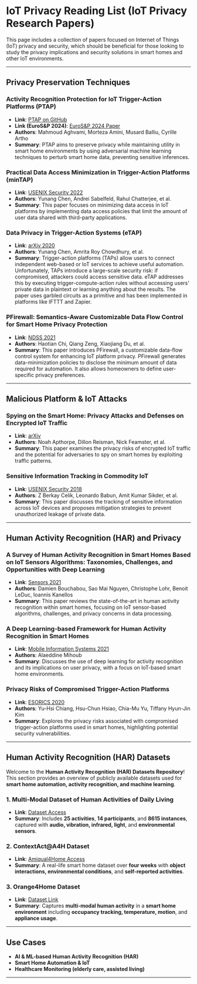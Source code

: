 # IoT Privacy Reading List (IoT Privacy Research Papers)

This page includes a collection of papers focused on Internet of Things (IoT) privacy and security, which should be beneficial for those looking to study the privacy implications and security solutions in smart homes and other IoT environments.

---

## Privacy Preservation Techniques

### Activity Recognition Protection for IoT Trigger-Action Platforms (PTAP)
- **Link**: [PTAP on GitHub](https://github.com/mahmoudaghvami/ptap)
- **Link (EuroS&P 2024)**: [EuroS&P 2024 Paper](https://people.kth.se/~musard/research/pubs/EuroSP24.pdf)
- **Authors**: Mahmoud Aghvami, Morteza Amini, Musard Balliu, Cyrille Artho
- **Summary**: PTAP aims to preserve privacy while maintaining utility in smart home environments by using adversarial machine learning techniques to perturb smart home data, preventing sensitive inferences.

### Practical Data Access Minimization in Trigger-Action Platforms (minTAP)
- **Link**: [USENIX Security 2022](https://www.usenix.org/conference/usenixsecurity22/presentation/chen-yunang-practical)
- **Authors**: Yunang Chen, Andrei Sabelfeld, Rahul Chatterjee, et al.
- **Summary**: This paper focuses on minimizing data access in IoT platforms by implementing data access policies that limit the amount of user data shared with third-party applications.

### Data Privacy in Trigger-Action Systems (eTAP)
- **Link**: [arXiv 2020](https://arxiv.org/abs/2012.05749)
- **Authors**: Yunang Chen, Amrita Roy Chowdhury, et al.
- **Summary**: Trigger-action platforms (TAPs) allow users to connect independent web-based or IoT services to achieve useful automation. Unfortunately, TAPs introduce a large-scale security risk: if compromised, attackers could access sensitive data. eTAP addresses this by executing trigger-compute-action rules without accessing users' private data in plaintext or learning anything about the results. The paper uses garbled circuits as a primitive and has been implemented in platforms like IFTTT and Zapier.

### PFirewall: Semantics-Aware Customizable Data Flow Control for Smart Home Privacy Protection
- **Link**: [NDSS 2021](https://www.ndss-symposium.org/ndss-paper/pfirewall-semantics-aware-customizable-data-flow-control-for-smart-home-privacy-protection/)
- **Authors**: Haotian Chi, Qiang Zeng, Xiaojiang Du, et al.
- **Summary**: This paper introduces PFirewall, a customizable data-flow control system for enhancing IoT platform privacy. PFirewall generates data-minimization policies to disclose the minimum amount of data required for automation. It also allows homeowners to define user-specific privacy preferences.

---

## Malicious Platform & IoT Attacks

### Spying on the Smart Home: Privacy Attacks and Defenses on Encrypted IoT Traffic
- **Link**: [arXiv](https://arxiv.org/abs/1708.05044)
- **Authors**: Noah Apthorpe, Dillon Reisman, Nick Feamster, et al.
- **Summary**: This paper examines the privacy risks of encrypted IoT traffic and the potential for adversaries to spy on smart homes by exploiting traffic patterns.

### Sensitive Information Tracking in Commodity IoT
- **Link**: [USENIX Security 2018](https://www.usenix.org/conference/usenixsecurity18)
- **Authors**: Z Berkay Celik, Leonardo Babun, Amit Kumar Sikder, et al.
- **Summary**: This paper discusses the tracking of sensitive information across IoT devices and proposes mitigation strategies to prevent unauthorized leakage of private data.

---

## Human Activity Recognition (HAR) and Privacy

### A Survey of Human Activity Recognition in Smart Homes Based on IoT Sensors Algorithms: Taxonomies, Challenges, and Opportunities with Deep Learning
- **Link**: [Sensors 2021](https://www.mdpi.com/1424-8220/21/18/6037)
- **Authors**: Damien Bouchabou, Sao Mai Nguyen, Christophe Lohr, Benoit LeDuc, Ioannis Kanellos
- **Summary**: This paper reviews the state-of-the-art in human activity recognition within smart homes, focusing on IoT sensor-based algorithms, challenges, and privacy concerns in data processing.

### A Deep Learning-based Framework for Human Activity Recognition in Smart Homes
- **Link**: [Mobile Information Systems 2021](https://www.hindawi.com/journals/misy/2021/8849896/)
- **Authors**: Alaeddine Mihoub
- **Summary**: Discusses the use of deep learning for activity recognition and its implications on user privacy, with a focus on IoT-based smart home environments.

### Privacy Risks of Compromised Trigger-Action Platforms
- **Link**: [ESORICS 2020](https://link.springer.com/chapter/10.1007/978-3-030-58852-4_14)
- **Authors**: Yu-Hsi Chiang, Hsu-Chun Hsiao, Chia-Mu Yu, Tiffany Hyun-Jin Kim
- **Summary**: Explores the privacy risks associated with compromised trigger-action platforms used in smart homes, highlighting potential security vulnerabilities.

---

## Human Activity Recognition (HAR) Datasets

Welcome to the **Human Activity Recognition (HAR) Datasets Repository**! This section provides an overview of publicly available datasets used for **smart home automation, activity recognition, and machine learning**.

### 1. Multi-Modal Dataset of Human Activities of Daily Living
- **Link**: [Dataset Access](https://zenodo.org/records/7937591)
- **Summary**: Includes **25 activities**, **14 participants**, and **8615 instances**, captured with **audio, vibration, infrared, light**, and **environmental sensors**.

### 2. ContextAct@A4H Dataset
- **Link**: [Amiqual4Home Access](http://amiqual4home.inria.fr)
- **Summary**: A real-life smart home dataset over **four weeks** with **object interactions, environmental conditions**, and **self-reported activities**.

### 3. Orange4Home Dataset
- **Link**: [Dataset Link](#)
- **Summary**: Captures **multi-modal human activity** in a **smart home environment** including **occupancy tracking, temperature, motion**, and **appliance usage**.

---

## Use Cases

- **AI & ML-based Human Activity Recognition (HAR)**
- **Smart Home Automation & IoT**
- **Healthcare Monitoring (elderly care, assisted living)**

---
